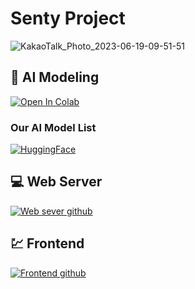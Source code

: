 # **Senty Project**

![KakaoTalk_Photo_2023-06-19-09-51-51](https://github.com/h06-Cpy/inisw-8/assets/106899647/2278412a-0867-4a30-9952-db8959686ac2)

<!--
<p align="center">
<img width="502" alt="image" src="https://github.com/h06-Cpy/inisw-8/assets/106899647/2bd2c49e-9971-4f32-8fbd-7887935d6829">
</p>
-->

## 🤖 AI Modeling

[![Open In Colab](https://colab.research.google.com/assets/colab-badge.svg)](https://drive.google.com/file/d/1KtYeBYy3nYnWO9lgUkJio5tN4t__u_P5/view?usp=sharing)

### Our AI Model List
[![HuggingFace](https://img.shields.io/badge/%F0%9F%A4%97-Models%20on%20Hub-yellow)](https://huggingface.co/ugiugi)

## 💻 Web Server

[![Web sever github](https://img.shields.io/badge/github-%23121011.svg?style=for-the-badge&logo=github&logoColor=white)](https://github.com/h06-Cpy/SAReport_back)

## 💹 Frontend

[![Frontend github](https://img.shields.io/badge/github-%23121011.svg?style=for-the-badge&logo=github&logoColor=white)](https://github.com/h06-Cpy/SAReport_front)
